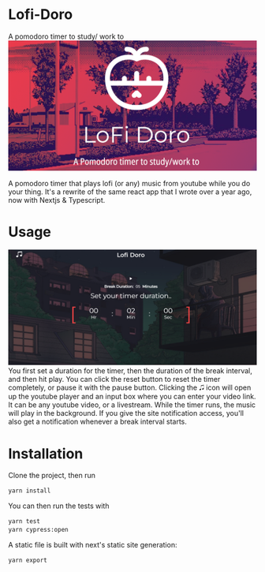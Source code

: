 # Lofi-Doro
A pomodoro timer to study/ work to
<img src="https://raw.githubusercontent.com/portableCoder/Lofi-Doro/master/assets/logo.png"/>
<br/>

A pomodoro timer that plays lofi (or any) music from youtube while you do your thing. 
It's a rewrite of the same react app that I wrote over a year ago, now with Nextjs & Typescript.

# Usage
<img src="https://raw.githubusercontent.com/portableCoder/Lofi-Doro/master/assets/img.png"/>
<br/>
 You first set a duration for the timer, then the duration of the break interval, and then hit play. You can click the reset button to reset the timer completely,
 or pause it with the pause button. Clicking the 🎜 icon will open up the youtube player and an input box where you can enter your video link. It can be any youtube video,
 or a livestream. While the timer runs, the music will play in the background. If you give the site notification access, you'll also get a notification whenever a break interval starts.
 
 
# Installation
Clone the project, then run
```bash
yarn install
```
You can then run the tests with 

```bash 
yarn test
yarn cypress:open 
```
A static file is built with next's static site generation:
```bash
yarn export
```
